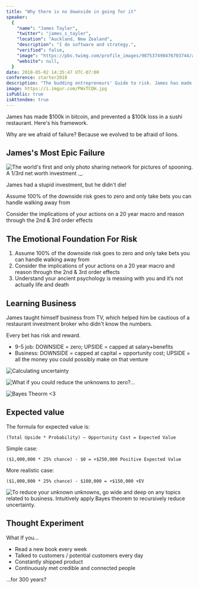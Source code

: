 ```yaml
---
title: "Why there is no downside in going for it"
speaker:
  {
    "name": "James Tayler",
    "twitter": "james_s_tayler",
    "location": "Auckland, New Zealand",
    "description": "I do software and strategy.",
    "verified": false,
    "image": "https://pbs.twimg.com/profile_images/987537498476703744/a6DNH68V.jpg",
    "website": null,
  }
date: 2018-05-02 14:35:47 UTC-07:00
conference: starter2018
description: "The budding entrepreneurs' Guide to risk. James has made $100k in bitcoin, and prevented a $100k loss in a sushi restaurant investment. Here's his framework."
image: https://i.imgur.com/PWxTCQH.jpg
isPublic: true
isAttendee: true
---
```


James has made $100k in bitcoin, and prevented a $100k loss in a sushi restaurant. Here's his framework.

Why are we afraid of failure? Because we evolved to be afraid of lions.

## James's Most Epic Failure

![The world's first and only photo sharing network for pictures of spooning. A 1/3rd net worth investment ._.](https://i.imgur.com/pk9H8Jh.jpg)

James had a stupid investment, but he didn't die!

Assume 100% of the downside risk goes to zero and only take bets you can handle walking away from

Consider the implications of your actions on a 20 year macro and reason through the 2nd & 3rd order effects

## The Emotional Foundation For Risk

1.  Assume 100% of the downside risk goes to zero and only take bets you can handle walking away from
2.  Consider the implications of your actions on a 20 year macro and reason through the 2nd & 3rd order effects
3.  Understand your ancient psychology is messing with you and it’s not actually life and death

## Learning Business

James taught himself business from TV, which helped him be cautious of a restaurant investment broker who didn't know the numbers.

Every bet has risk and reward.

- 9-5 job: DOWNSIDE = zero; UPSIDE = capped at salary+benefits
- Business: DOWNSIDE = capped at capital + opportunity cost; UPSIDE = all the money you could possibly make on that venture

![Calculating uncertainty](https://i.imgur.com/baqYlqI.jpg)

![What if you could reduce the unknowns to zero?...](https://i.imgur.com/entgsZ8.jpg)

![Bayes Theorm <3](https://i.imgur.com/jXjJRdg.jpg)

## Expected value

The formula for expected value is:

```
(Total Upside * Probability) – Opportunity Cost = Expected Value
```

Simple case:

```
($1,000,000 * 25% chance) - $0 = +$250,000 Positive Expected Value
```

More realistic case:

```
($1,000,000 * 25% chance) - $100,000 = +$150,000 +EV
```

![To reduce your unknown unknowns, go wide and deep on any topics related to business. Intuitively apply Bayes theorem to recursively reduce uncertainty.](https://i.imgur.com/jVavICU.jpg)

## Thought Experiment

What If you…

- Read a new book every week
- Talked to customers / potential customers every day
- Constantly shipped product
- Continuously met credible and connected people

…for 300 years?
